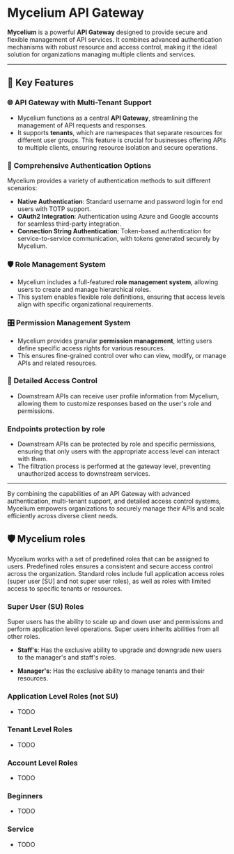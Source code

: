 # Mycelium API Gateway

**Mycelium** is a powerful **API Gateway** designed to provide secure and
flexible management of API services. It combines advanced authentication
mechanisms with robust resource and access control, making it the ideal solution
for organizations managing multiple clients and services.

---

## 🚀 Key Features

### 🌐 **API Gateway with Multi-Tenant Support**

- Mycelium functions as a central **API Gateway**, streamlining the management
  of API requests and responses.
- It supports **tenants**, which are namespaces that separate resources for
  different user groups. This feature is crucial for businesses offering APIs to
  multiple clients, ensuring resource isolation and secure operations.

### 🔐 **Comprehensive Authentication Options**

Mycelium provides a variety of authentication methods to suit different
scenarios:

- **Native Authentication**: Standard username and password login for end users
  with TOTP support.
- **OAuth2 Integration**: Authentication using Azure and Google accounts for
  seamless third-party integration.
- **Connection String Authentication**: Token-based authentication for
  service-to-service communication, with tokens generated securely by Mycelium.

### 🛡️ **Role Management System**

- Mycelium includes a full-featured **role management system**, allowing users
  to create and manage hierarchical roles.
- This system enables flexible role definitions, ensuring that access levels
  align with specific organizational requirements.

### 🎛️ **Permission Management System**

- Mycelium provides granular **permission management**, letting users define
  specific access rights for various resources.
- This ensures fine-grained control over who can view, modify, or manage APIs
  and related resources.

### 🪪 **Detailed Access Control**

- Downstream APIs can receive user profile information from Mycelium, allowing
  them to customize responses based on the user's role and permissions.

### **Endpoints protection by role**

- Downstream APIs can be protected by role and specific permissions, ensuring
  that only users with the appropriate access level can interact with them.
- The filtration process is performed at the gateway level, preventing
  unauthorized access to downstream services.

---

By combining the capabilities of an API Gateway with advanced authentication,
multi-tenant support, and detailed access control systems, Mycelium empowers
organizations to securely manage their APIs and scale efficiently across diverse
client needs.

## 🛡️ Mycelium roles

Mycelium works with a set of predefined roles that can be assigned to users.
Predefined roles ensures a consistent and secure access control across the
organization. Standard roles include full application access roles (super user
[SU] and not super user roles), as well as roles with limited access to specific
tenants or resources.

### **Super User (SU) Roles**

Super users has the ability to scale up and down user and permissions and
perform application level operations. Super users inherits abilities from all
other roles.

- **Staff's**: Has the exclusive ability to upgrade and downgrade new users to
  the manager's and staff's roles.

- **Manager's**: Has the exclusive ability to manage tenants and their
  resources.

### **Application Level Roles (not SU)**

- TODO

### **Tenant Level Roles**

- TODO

### **Account Level Roles**

- TODO

### **Beginners**

- TODO

### **Service**

- TODO
